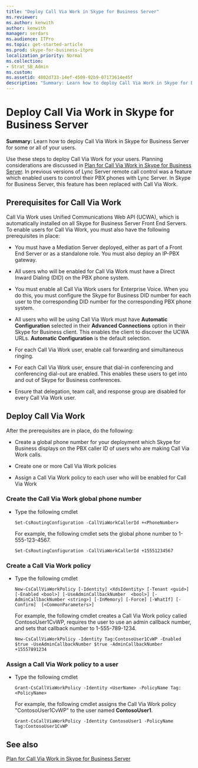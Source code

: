 ```yaml
---
title: "Deploy Call Via Work in Skype for Business Server"
ms.reviewer: 
ms.author: kenwith
author: kenwith
manager: serdars
ms.audience: ITPro
ms.topic: get-started-article
ms.prod: skype-for-business-itpro
localization_priority: Normal
ms.collection: 
- Strat_SB_Admin
ms.custom: 
ms.assetid: 4802d733-14ef-4509-92b9-07173614e45f
description: "Summary: Learn how to deploy Call Via Work in Skype for Business Server for some or all of your users."
---
```


# Deploy Call Via Work in Skype for Business Server
 
**Summary:** Learn how to deploy Call Via Work in Skype for Business Server for some or all of your users.
  
Use these steps to deploy Call Via Work for your users. Planning considerations are discussed in [Plan for Call Via Work in Skype for Business Server](../plan-your-deployment/enterprise-voice-solution/call-via-work.md). In previous versions of Lync Server remote call control was a feature which enabled users to control their PBX phones with Lync Server. In Skype for Business Server, this feature has been replaced with Call Via Work. 
  
## Prerequisites for Call Via Work

Call Via Work uses Unified Communications Web API (UCWA), which is automatically installed on all Skype for Business Server Front End Servers. To enable users for Call Via Work, you must also have the following prerequisites in place: 
  
- You must have a Mediation Server deployed, either as part of a Front End Server or as a standalone role. You must also deploy an IP-PBX gateway.
    
- All users who will be enabled for Call Via Work must have a Direct Inward Dialing (DID) on the PBX phone system. 
    
- You must enable all Call Via Work users for Enterprise Voice. When you do this, you must configure the Skype for Business DID number for each user to the corresponding DID number for the corresponding PBX phone system. 
    
- All users who will be using Call Via Work must have **Automatic Configuration** selected in their **Advanced Connections** option in their Skype for Business client. This enables the client to discover the UCWA URLs. **Automatic Configuration** is the default selection.
    
- For each Call Via Work user, enable call forwarding and simultaneous ringing. 
    
- For each Call Via Work user, ensure that dial-in conferencing and conferencing dial-out are enabled. This enables these users to get into and out of Skype for Business conferences.
    
- Ensure that delegation, team call, and response group are disabled for every Call Via Work user.
    
## Deploy Call Via Work

After the prerequisites are in place, do the following:
  
- Create a global phone number for your deployment which Skype for Business displays on the PBX caller ID of users who are making Call Via Work calls. 
    
- Create one or more Call Via Work policies
    
- Assign a Call Via Work policy to each user who will be enabled for Call Via Work
    
### Create the Call Via Work global phone number

- Type the following cmdlet
    
  ```
  Set-CsRoutingConfiguration -CallViaWorkCallerId +<PhoneNumber>
  ```

    For example, the following cmdlet sets the global phone number to 1-555-123-4567.
    
  ```
  Set-CsRoutingConfiguration -CallViaWorkCallerId +15551234567
  ```

### Create a Call Via Work policy

- Type the following cmdlet
    
  ```
  New-CsCallViaWorkPolicy [-Identity] <XdsIdentity> [-Tenant <guid>] [-Enabled <bool>] [-UseAdminCallbackNumber  <bool>] [-AdminCallbackNumber <string>] [-InMemory] [-Force] [-WhatIf] [-Confirm]  [<CommonParameters>]
  ```

    For example, the following cmdlet creates a Call Via Work policy called ContosoUser1CvWP, requires the user to use an admin callback number, and sets that callback number to 1-555-789-1234.
    
  ```
  New-CsCallViaWorkPolicy -Identity Tag:ContosoUser1CvWP -Enabled $true -UseAdminCallbackNumber $true -AdminCallbackNumber +15557891234
  ```

### Assign a Call Via Work policy to a user

- Type the following cmdlet
    
  ```
  Grant-CsCallViaWorkPolicy -Identity <UserName> -PolicyName Tag:<PolicyName>
  ```

    For example, the following cmdlet assigns the Call Via Work policy "ContosoUser1CvWP" to the user named **ContosoUser1**.
    
  ```
  Grant-CsCallViaWorkPolicy -Identity ContosoUser1 -PolicyName Tag:ContosoUser1CvWP
  ```

## See also

[Plan for Call Via Work in Skype for Business Server](../plan-your-deployment/enterprise-voice-solution/call-via-work.md)

